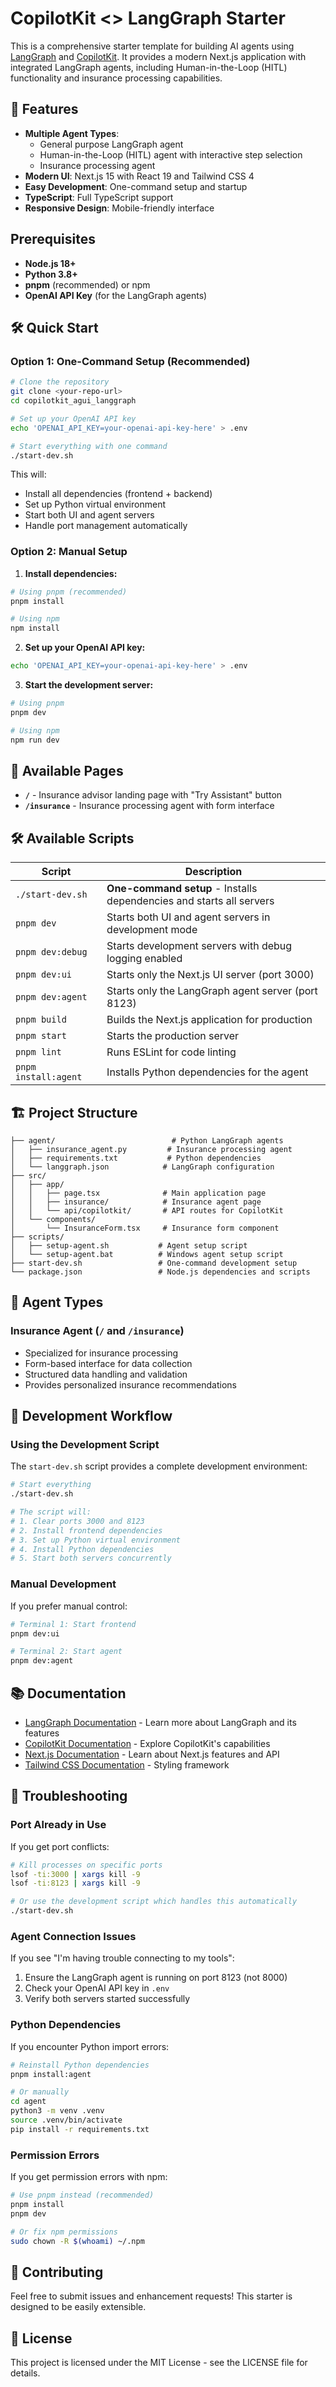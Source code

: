 # CopilotKit <> LangGraph Starter

This is a comprehensive starter template for building AI agents using [LangGraph](https://www.langchain.com/langgraph) and [CopilotKit](https://copilotkit.ai). It provides a modern Next.js application with integrated LangGraph agents, including Human-in-the-Loop (HITL) functionality and insurance processing capabilities.

## 🚀 Features

- **Multiple Agent Types**: 
  - General purpose LangGraph agent
  - Human-in-the-Loop (HITL) agent with interactive step selection
  - Insurance processing agent
- **Modern UI**: Next.js 15 with React 19 and Tailwind CSS 4
- **Easy Development**: One-command setup and startup
- **TypeScript**: Full TypeScript support
- **Responsive Design**: Mobile-friendly interface

## Prerequisites

- **Node.js 18+** 
- **Python 3.8+**
- **pnpm** (recommended) or npm
- **OpenAI API Key** (for the LangGraph agents)

## 🛠️ Quick Start

### Option 1: One-Command Setup (Recommended)

```bash
# Clone the repository
git clone <your-repo-url>
cd copilotkit_agui_langgraph

# Set up your OpenAI API key
echo 'OPENAI_API_KEY=your-openai-api-key-here' > .env

# Start everything with one command
./start-dev.sh
```

This will:
- Install all dependencies (frontend + backend)
- Set up Python virtual environment
- Start both UI and agent servers
- Handle port management automatically

### Option 2: Manual Setup

1. **Install dependencies:**
```bash
# Using pnpm (recommended)
pnpm install

# Using npm
npm install
```

2. **Set up your OpenAI API key:**
```bash
echo 'OPENAI_API_KEY=your-openai-api-key-here' > .env
```

3. **Start the development server:**
```bash
# Using pnpm
pnpm dev

# Using npm
npm run dev
```

## 📱 Available Pages

- **`/`** - Insurance advisor landing page with "Try Assistant" button
- **`/insurance`** - Insurance processing agent with form interface

## 🛠️ Available Scripts

| Script | Description |
|--------|-------------|
| `./start-dev.sh` | **One-command setup** - Installs dependencies and starts all servers |
| `pnpm dev` | Starts both UI and agent servers in development mode |
| `pnpm dev:debug` | Starts development servers with debug logging enabled |
| `pnpm dev:ui` | Starts only the Next.js UI server (port 3000) |
| `pnpm dev:agent` | Starts only the LangGraph agent server (port 8123) |
| `pnpm build` | Builds the Next.js application for production |
| `pnpm start` | Starts the production server |
| `pnpm lint` | Runs ESLint for code linting |
| `pnpm install:agent` | Installs Python dependencies for the agent |

## 🏗️ Project Structure

```
├── agent/                          # Python LangGraph agents
│   ├── insurance_agent.py         # Insurance processing agent
│   ├── requirements.txt           # Python dependencies
│   └── langgraph.json            # LangGraph configuration
├── src/
│   ├── app/
│   │   ├── page.tsx              # Main application page
│   │   ├── insurance/            # Insurance agent page
│   │   └── api/copilotkit/       # API routes for CopilotKit
│   └── components/
│       └── InsuranceForm.tsx     # Insurance form component
├── scripts/
│   ├── setup-agent.sh           # Agent setup script
│   └── setup-agent.bat          # Windows agent setup script
├── start-dev.sh                 # One-command development setup
└── package.json                 # Node.js dependencies and scripts
```

## 🎯 Agent Types

### Insurance Agent (`/` and `/insurance`)
- Specialized for insurance processing
- Form-based interface for data collection
- Structured data handling and validation
- Provides personalized insurance recommendations

## 🚀 Development Workflow

### Using the Development Script
The `start-dev.sh` script provides a complete development environment:

```bash
# Start everything
./start-dev.sh

# The script will:
# 1. Clear ports 3000 and 8123
# 2. Install frontend dependencies
# 3. Set up Python virtual environment
# 4. Install Python dependencies
# 5. Start both servers concurrently
```

### Manual Development
If you prefer manual control:

```bash
# Terminal 1: Start frontend
pnpm dev:ui

# Terminal 2: Start agent
pnpm dev:agent
```

## 📚 Documentation

- [LangGraph Documentation](https://langchain-ai.github.io/langgraph/) - Learn more about LangGraph and its features
- [CopilotKit Documentation](https://docs.copilotkit.ai) - Explore CopilotKit's capabilities
- [Next.js Documentation](https://nextjs.org/docs) - Learn about Next.js features and API
- [Tailwind CSS Documentation](https://tailwindcss.com/docs) - Styling framework

## 🔧 Troubleshooting

### Port Already in Use
If you get port conflicts:
```bash
# Kill processes on specific ports
lsof -ti:3000 | xargs kill -9
lsof -ti:8123 | xargs kill -9

# Or use the development script which handles this automatically
./start-dev.sh
```

### Agent Connection Issues
If you see "I'm having trouble connecting to my tools":
1. Ensure the LangGraph agent is running on port 8123 (not 8000)
2. Check your OpenAI API key in `.env`
3. Verify both servers started successfully

### Python Dependencies
If you encounter Python import errors:
```bash
# Reinstall Python dependencies
pnpm install:agent

# Or manually
cd agent
python3 -m venv .venv
source .venv/bin/activate
pip install -r requirements.txt
```

### Permission Errors
If you get permission errors with npm:
```bash
# Use pnpm instead (recommended)
pnpm install
pnpm dev

# Or fix npm permissions
sudo chown -R $(whoami) ~/.npm
```

## 🤝 Contributing

Feel free to submit issues and enhancement requests! This starter is designed to be easily extensible.

## 📄 License

This project is licensed under the MIT License - see the LICENSE file for details.